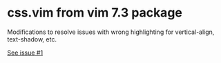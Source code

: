 # css.vim from vim 7.3 package

Modifications to resolve issues with wrong highlighting for
vertical-align, text-shadow, etc.

[See issue #1](https://github.com/hail2u/vim-css3-syntax/issues/1)
